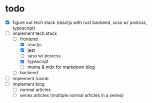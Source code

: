 # todo

- [x] figure out tech stack (reactjs with rust backend, scss w/ postcss, typescript)
- [ ] implement tech stack
  - [ ] frontend
    - [x] reactjs
    - [x] jest
    - [ ] sass w/ postcss
    - [x] typescript
    - [ ] mume & mdx for markdown blog
  - [ ] backend
- [ ] implement /usmb
- [ ] implement blog
  - [ ] normal articles
  - [ ] series articles (multiple normal articles in a series)
